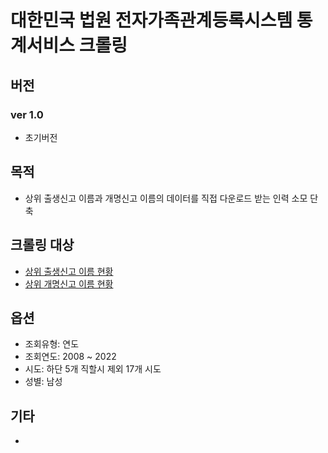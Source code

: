 # 대한민국 법원 전자가족관계등록시스템 통계서비스 크롤링

## 버전

### ver 1.0

- 초기버전

## 목적

- 상위 출생신고 이름과 개명신고 이름의 데이터를 직접 다운로드 받는 인력 소모 단축


## 크롤링 대상

- [상위 출생신고 이름 현황
](https://stfamily.scourt.go.kr/st/StFrrStatcsView.do?pgmId=090000000025)
- [상위 개명신고 이름 현황](https://stfamily.scourt.go.kr/st/StFrrStatcsView.do?pgmId=090000000062)

## 옵션

- 조회유형: 연도
- 조회연도: 2008 ~ 2022
- 시도: 하단 5개 직할시 제외 17개 시도
- 성별: 남성

## 기타
- 
